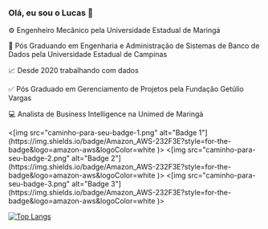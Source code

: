 ### Olá, eu sou o Lucas 👋

⚙️ Engenheiro Mecânico pela Universidade Estadual de Maringá  

📖 Pós Graduando em Engenharia e Administração de Sistemas de Banco de Dados pela Universidade Estadual de Campinas 

📈 Desde 2020 trabalhando com dados 

✅ Pós Graduado em Gerenciamento de Projetos pela Fundação Getúlio Vargas

💻 Analista de Business Intelligence na Unimed de Maringá

<div id="badges">
  <[img src="caminho-para-seu-badge-1.png" alt="Badge 1"](https://img.shields.io/badge/Amazon_AWS-232F3E?style=for-the-badge&logo=amazon-aws&logoColor=white
)>
  <[img src="caminho-para-seu-badge-2.png" alt="Badge 2"](https://img.shields.io/badge/Amazon_AWS-232F3E?style=for-the-badge&logo=amazon-aws&logoColor=white
)>
  <[img src="caminho-para-seu-badge-3.png" alt="Badge 3"](https://img.shields.io/badge/Amazon_AWS-232F3E?style=for-the-badge&logo=amazon-aws&logoColor=white
)>
</div>

[![Top Langs](https://github-readme-stats.vercel.app/api/top-langs/?username=anuraghazra&hide_progress=true)](https://github.com/anuraghazra/github-readme-stats)

